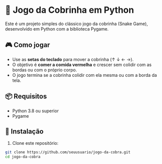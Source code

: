 # 🐍 Jogo da Cobrinha em Python

Este é um projeto simples do clássico jogo da cobrinha (Snake Game), desenvolvido em Python com a biblioteca Pygame.

## 🎮 Como jogar

- Use as **setas do teclado** para mover a cobrinha (↑ ↓ ← →).
- O objetivo é **comer a comida vermelha** e crescer sem colidir com as bordas ou com o próprio corpo.
- O jogo termina se a cobrinha colidir com ela mesma ou com a borda da tela.

## 📦 Requisitos

- Python 3.8 ou superior
- Pygame

## 💾 Instalação

1. Clone este repositório:

```bash
git clone https://github.com/seuusuario/jogo-da-cobra.git
cd jogo-da-cobra
